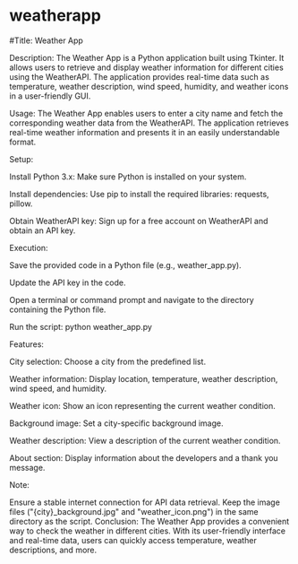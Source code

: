 # weatherapp

#Title: Weather App

Description:
The Weather App is a Python application built using Tkinter. It allows users to retrieve and display weather information for different cities using the WeatherAPI. The application provides real-time data such as temperature, weather description, wind speed, humidity, and weather icons in a user-friendly GUI.

Usage:
The Weather App enables users to enter a city name and fetch the corresponding weather data from the WeatherAPI. The application retrieves real-time weather information and presents it in an easily understandable format.

Setup:

Install Python 3.x: Make sure Python is installed on your system.

Install dependencies: Use pip to install the required libraries: requests, pillow.

Obtain WeatherAPI key: Sign up for a free account on WeatherAPI and obtain an API key.

Execution:

Save the provided code in a Python file (e.g., weather_app.py).

Update the API key in the code.

Open a terminal or command prompt and navigate to the directory containing the Python file.

Run the script: python weather_app.py

Features:

City selection: Choose a city from the predefined list.

Weather information: Display location, temperature, weather description, wind speed, and humidity.

Weather icon: Show an icon representing the current weather condition.

Background image: Set a city-specific background image.

Weather description: View a description of the current weather condition.

About section: Display information about the developers and a thank you message.

Note:

Ensure a stable internet connection for API data retrieval.
Keep the image files ("{city}_background.jpg" and "weather_icon.png") in the same directory as the script.
Conclusion:
The Weather App provides a convenient way to check the weather in different cities. With its user-friendly interface and real-time data, users can quickly access temperature, weather descriptions, and more.
